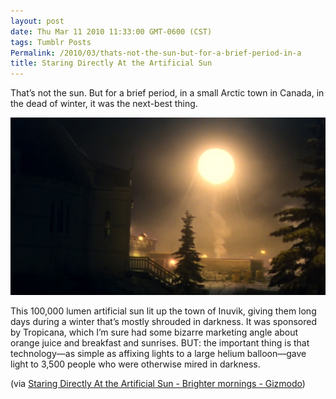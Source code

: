 ```yaml
---
layout: post
date: Thu Mar 11 2010 11:33:00 GMT-0600 (CST)
tags: Tumblr Posts
Permalink: /2010/03/thats-not-the-sun-but-for-a-brief-period-in-a
title: Staring Directly At the Artificial Sun
---
```


That&rsquo;s not the sun. But for a brief period, in a small Arctic town in Canada, in the dead of winter, it was the next-best thing.

![](/public/assets/tumblr/tumblr_kz4orj7RzZ1qa4klho1_1280.jpg)

This 100,000 lumen artificial sun lit up the town of Inuvik, giving them long days during a winter that’s mostly shrouded in darkness. It was sponsored by Tropicana, which I’m sure had some bizarre marketing angle about orange juice and breakfast and sunrises. BUT: the important thing is that technology—as simple as affixing lights to a large helium balloon—gave light to 3,500 people who were otherwise mired in darkness.

(via [Staring Directly At the Artificial Sun - Brighter mornings - Gizmodo](http://gizmodo.com/5490483/staring-directly-at-the-artificial-sun?utm_source=feedburner&utm_medium=feed&utm_campaign=Feed%3A+gizmodo%2Ffull+%28Gizmodo%29&utm_content=Google+Reader))
